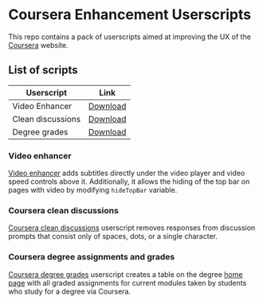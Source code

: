 # Coursera Enhancement Userscripts

This repo contains a pack of userscripts aimed at improving the UX of the [Coursera](https://www.coursera.org) website.

## List of scripts

| Userscript        | Link                                                                                                                        |
| ----------------- | --------------------------------------------------------------------------------------------------------------------------- |
| Video Enhancer    | [Download](https://raw.githubusercontent.com/SergiusGit/Coursera-userscripts/master/src/coursera-video-enhancer.user.js)    |
| Clean discussions | [Download](https://raw.githubusercontent.com/SergiusGit/Coursera-userscripts/master/src/coursera-clean-discussions.user.js) |
| Degree grades     | [Download](https://raw.githubusercontent.com/SergiusGit/Coursera-userscripts/master/src/coursera-grades.user.js)            |

### Video enhancer

[Video enhancer](src/coursera-video-enhancer.user.js) adds subtitles directly under the video player and video speed controls above it. Additionally, it allows the hiding of the top bar on pages with video by modifying `hideTopBar` variable.

### Coursera clean discussions

[Coursera clean discussions](src/coursera-clean-discussions.user.js) userscript removes responses from discussion prompts that consist only of spaces, dots, or a single character.

### Coursera degree assignments and grades

[Coursera degree grades](src/coursera-grades.user.js) userscript creates a table on the degree [home page](https://www.coursera.org/degrees/bachelor-of-science-computer-science-london/home/) with all graded assignments for current modules taken by students who study for a degree via Coursera.
